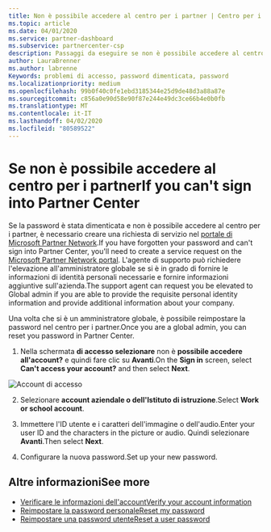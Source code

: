 ```yaml
---
title: Non è possibile accedere al centro per i partner | Centro per i partner
ms.topic: article
ms.date: 04/01/2020
ms.service: partner-dashboard
ms.subservice: partnercenter-csp
description: Passaggi da eseguire se non è possibile accedere al centro per i partner.
author: LauraBrenner
ms.author: labrenne
Keywords: problemi di accesso, password dimenticata, password
ms.localizationpriority: medium
ms.openlocfilehash: 99b0f40c0fe1ebd3185344e25d9de48d3a88a87e
ms.sourcegitcommit: c856a0e90d58e90f87e244e49dc3ce66b4e0b0fb
ms.translationtype: MT
ms.contentlocale: it-IT
ms.lasthandoff: 04/02/2020
ms.locfileid: "80589522"
---
```

# <a name="if-you-cant-sign-into-partner-center"></a><span data-ttu-id="66857-104">Se non è possibile accedere al centro per i partner</span><span class="sxs-lookup"><span data-stu-id="66857-104">If you can't sign into Partner Center</span></span>

<span data-ttu-id="66857-105">Se la password è stata dimenticata e non è possibile accedere al centro per i partner, è necessario creare una richiesta di servizio nel [portale di Microsoft Partner Network](https://partner.microsoft.com/commercial#/).</span><span class="sxs-lookup"><span data-stu-id="66857-105">If you have forgotten your password and can't sign into Partner Center, you'll need to create a service request on the [Microsoft Partner Network portal](https://partner.microsoft.com/commercial#/).</span></span> <span data-ttu-id="66857-106">L'agente di supporto può richiedere l'elevazione all'amministratore globale se si è in grado di fornire le informazioni di identità personali necessarie e fornire informazioni aggiuntive sull'azienda.</span><span class="sxs-lookup"><span data-stu-id="66857-106">The support agent can request you be elevated to Global admin if you are able to provide the requisite personal identity information and provide additional information about your company.</span></span>

<span data-ttu-id="66857-107">Una volta che si è un amministratore globale, è possibile reimpostare la password nel centro per i partner.</span><span class="sxs-lookup"><span data-stu-id="66857-107">Once you are a global admin, you can reset you password in Partner Center.</span></span>

1. <span data-ttu-id="66857-108">Nella schermata **di accesso selezionare** non è **possibile accedere all'account?** e quindi fare clic su **Avanti**.</span><span class="sxs-lookup"><span data-stu-id="66857-108">On the **Sign in** screen, select **Can't access your account?** and then select **Next**.</span></span>

![Account di accesso](images/password/password/accessaccount1.png)

2. <span data-ttu-id="66857-110">Selezionare **account aziendale o dell'Istituto di istruzione**.</span><span class="sxs-lookup"><span data-stu-id="66857-110">Select **Work or school account**.</span></span>

3. <span data-ttu-id="66857-111">Immettere l'ID utente e i caratteri dell'immagine o dell'audio.</span><span class="sxs-lookup"><span data-stu-id="66857-111">Enter your user ID and the characters in the picture or audio.</span></span> <span data-ttu-id="66857-112">Quindi selezionare **Avanti**.</span><span class="sxs-lookup"><span data-stu-id="66857-112">Then select **Next**.</span></span>

4. <span data-ttu-id="66857-113">Configurare la nuova password.</span><span class="sxs-lookup"><span data-stu-id="66857-113">Set up your new password.</span></span>

## <a name="see-more"></a><span data-ttu-id="66857-114">Altre informazioni</span><span class="sxs-lookup"><span data-stu-id="66857-114">See more</span></span>

- [<span data-ttu-id="66857-115">Verificare le informazioni dell'account</span><span class="sxs-lookup"><span data-stu-id="66857-115">Verify your account information</span></span>](verification-responses.md)
- [<span data-ttu-id="66857-116">Reimpostare la password personale</span><span class="sxs-lookup"><span data-stu-id="66857-116">Reset my password</span></span>](reset-my-pasword.md)
- [<span data-ttu-id="66857-117">Reimpostare una password utente</span><span class="sxs-lookup"><span data-stu-id="66857-117">Reset a user password</span></span>](reset-a-user-password.md)

